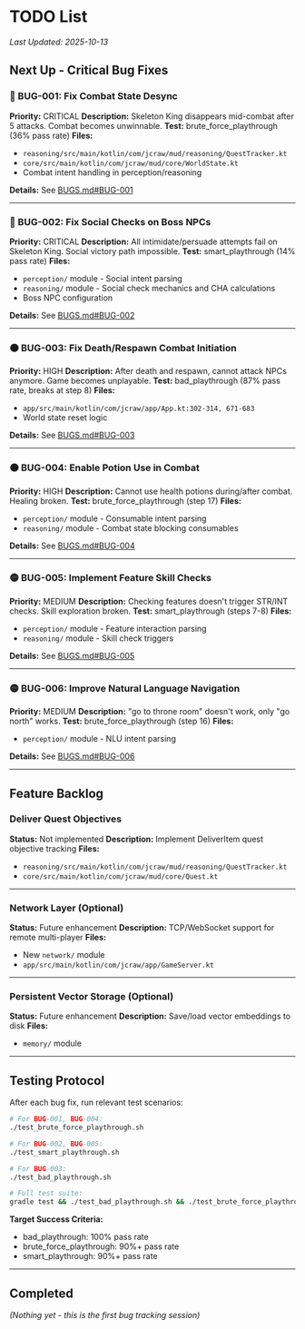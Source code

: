 # TODO List

*Last Updated: 2025-10-13*

## Next Up - Critical Bug Fixes

### 🔴 BUG-001: Fix Combat State Desync
**Priority:** CRITICAL
**Description:** Skeleton King disappears mid-combat after 5 attacks. Combat becomes unwinnable.
**Test:** brute_force_playthrough (36% pass rate)
**Files:**
- `reasoning/src/main/kotlin/com/jcraw/mud/reasoning/QuestTracker.kt`
- `core/src/main/kotlin/com/jcraw/mud/core/WorldState.kt`
- Combat intent handling in perception/reasoning

**Details:** See [BUGS.md#BUG-001](docs/BUGS.md#bug-001-combat-state-desync---skeleton-king-disappears-during-combat)

---

### 🔴 BUG-002: Fix Social Checks on Boss NPCs
**Priority:** CRITICAL
**Description:** All intimidate/persuade attempts fail on Skeleton King. Social victory path impossible.
**Test:** smart_playthrough (14% pass rate)
**Files:**
- `perception/` module - Social intent parsing
- `reasoning/` module - Social check mechanics and CHA calculations
- Boss NPC configuration

**Details:** See [BUGS.md#BUG-002](docs/BUGS.md#bug-002-social-checks-non-functional-on-boss-npcs)

---

### 🟠 BUG-003: Fix Death/Respawn Combat Initiation
**Priority:** HIGH
**Description:** After death and respawn, cannot attack NPCs anymore. Game becomes unplayable.
**Test:** bad_playthrough (87% pass rate, breaks at step 8)
**Files:**
- `app/src/main/kotlin/com/jcraw/app/App.kt:302-314, 671-683`
- World state reset logic

**Details:** See [BUGS.md#BUG-003](docs/BUGS.md#bug-003-deathrespawn-bug---cannot-attack-after-player-death)

---

### 🟠 BUG-004: Enable Potion Use in Combat
**Priority:** HIGH
**Description:** Cannot use health potions during/after combat. Healing broken.
**Test:** brute_force_playthrough (step 17)
**Files:**
- `perception/` module - Consumable intent parsing
- `reasoning/` module - Combat state blocking consumables

**Details:** See [BUGS.md#BUG-004](docs/BUGS.md#bug-004-cannot-use-potions-duringafter-combat)

---

### 🟡 BUG-005: Implement Feature Skill Checks
**Priority:** MEDIUM
**Description:** Checking features doesn't trigger STR/INT checks. Skill exploration broken.
**Test:** smart_playthrough (steps 7-8)
**Files:**
- `perception/` module - Feature interaction parsing
- `reasoning/` module - Skill check triggers

**Details:** See [BUGS.md#BUG-005](docs/BUGS.md#bug-005-skill-checks-on-features-not-triggering)

---

### 🟡 BUG-006: Improve Natural Language Navigation
**Priority:** MEDIUM
**Description:** "go to throne room" doesn't work, only "go north" works.
**Test:** brute_force_playthrough (step 16)
**Files:**
- `perception/` module - NLU intent parsing

**Details:** See [BUGS.md#BUG-006](docs/BUGS.md#bug-006-navigation-command-parser-issue)

---

## Feature Backlog

### Deliver Quest Objectives
**Status:** Not implemented
**Description:** Implement DeliverItem quest objective tracking
**Files:**
- `reasoning/src/main/kotlin/com/jcraw/mud/reasoning/QuestTracker.kt`
- `core/src/main/kotlin/com/jcraw/mud/core/Quest.kt`

---

### Network Layer (Optional)
**Status:** Future enhancement
**Description:** TCP/WebSocket support for remote multi-player
**Files:**
- New `network/` module
- `app/src/main/kotlin/com/jcraw/app/GameServer.kt`

---

### Persistent Vector Storage (Optional)
**Status:** Future enhancement
**Description:** Save/load vector embeddings to disk
**Files:**
- `memory/` module

---

## Testing Protocol

After each bug fix, run relevant test scenarios:

```bash
# For BUG-001, BUG-004:
./test_brute_force_playthrough.sh

# For BUG-002, BUG-005:
./test_smart_playthrough.sh

# For BUG-003:
./test_bad_playthrough.sh

# Full test suite:
gradle test && ./test_bad_playthrough.sh && ./test_brute_force_playthrough.sh && ./test_smart_playthrough.sh
```

**Target Success Criteria:**
- bad_playthrough: 100% pass rate
- brute_force_playthrough: 90%+ pass rate
- smart_playthrough: 90%+ pass rate

---

## Completed

*(Nothing yet - this is the first bug tracking session)*
